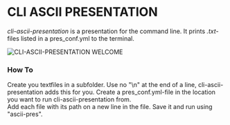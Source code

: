 # CLI ASCII PRESENTATION
*cli-ascii-presentation* is a presentation for the command line. It prints *.txt*-files listed in a pres_conf.yml to the terminal.  

![CLI-ASCII-PRESENTATION WELCOME](https://user-images.githubusercontent.com/19735292/34657462-6e3d357a-f426-11e7-89c1-2b55d9987682.png)

### How To
Create you textfiles in a subfolder. Use no "\n" at the end of a line, cli-ascii-presentation adds this for you. Create a pres_conf.yml-file in the location you want to run cli-ascii-presentation from.  
Add each file with its path on a new line in the file. Save it and run using "ascii-pres".
